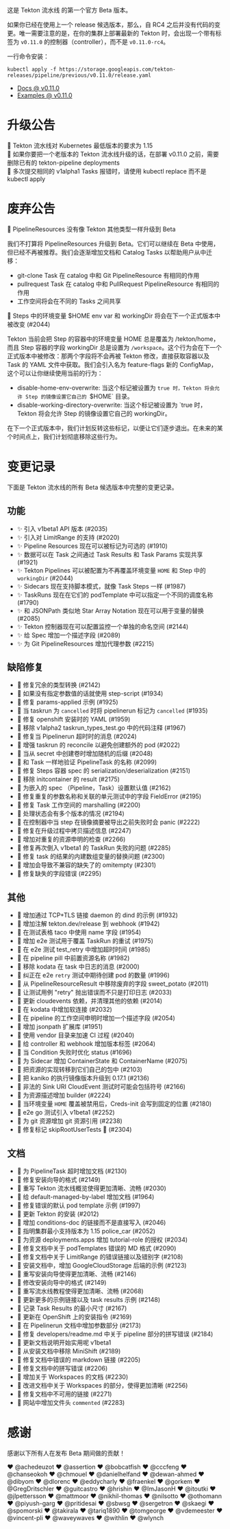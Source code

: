 这是 Tekton 流水线 的第一个官方 Beta 版本。

如果你已经在使用上一个 release 候选版本，那么，自 RC4 之后并没有代码的变更。唯一需要注意的是，在你的集群上部署最新的 Tekton 时，会出现一个带有标签为 `v0.11.0` 的控制器（controller），而不是 `v0.11.0-rc4`。

一行命令安装：

`kubectl apply -f https://storage.googleapis.com/tekton-releases/pipeline/previous/v0.11.0/release.yaml`

* [Docs @ v0.11.0](https://github.com/tektoncd/pipeline/tree/v0.11.0/docs)
* [Examples @ v0.11.0](https://github.com/tektoncd/pipeline/tree/v0.11.0/examples)

# 升级公告
🚨 Tekton 流水线对 Kubernetes 最低版本的要求为 1.15  
🚨 如果你要把一个老版本的 Tekton 流水线升级的话，在部署 v0.11.0 之前，需要删除已有的 tekton-pipeline deployments  
🚨 多次提交相同的 v1alpha1 Tasks 报错时，请使用 kubectl replace 而不是 kubectl apply

# 废弃公告
🚨 PipelineResources 没有像 Tekton 其他类型一样升级到 Beta

我们不打算将 PipelineResources 升级到 Beta。它们可以继续在 Beta 中使用，但已经不再被推荐。我们会逐渐增加文档和 Catalog Tasks 以帮助用户从中迁移：

* git-clone Task 在 catalog 中和 Git PipelineResource 有相同的作用 
* pullrequest Task 在 catalog 中和 PullRequest PipelineResource 有相同的作用
* 工作空间将会在不同的 Tasks 之间共享

🚨 Steps 中的环境变量 $HOME env var 和 workingDir 将会在下一个正式版本中被改变 (#2044)

Tekton 当前会把 Step 的容器中的环境变量 HOME 总是覆盖为 /tekton/home，而且 Step 容器的字段 workingDir 总是设置为 `/workspace`。这个行为会在下一个正式版本中被修改：那两个字段将不会再被 Tekton 修改，直接获取容器以及 Task 的 YAML 文件中获取。我们会引入名为 feature-flags 新的 ConfigMap，这个可以让你继续使用当前的行为：

* disable-home-env-overwrite: 当这个标记被设置为 `true 时，Tekton 将会允许 Step 的镜像设置它自己的 `$HOME` 目录。
* disable-working-directory-overwrite: 当这个标记被设置为 `true 时，Tekton 将会允许 Step 的镜像设置它自己的 workingDir。

在下一个正式版本中，我们计划反转这些标记，以便让它们逐步退出。在未来的某个时间点上，我们计划彻底移除这些行为。

# 变更记录
下面是 Tekton 流水线的所有 Beta 候选版本中完整的变更记录。

## 功能
* ✨ 引入 v1beta1 API 版本 (#2035)
* ✨ 引入对 LimitRange 的支持 (#2020)
* ✨ Pipeline Resources 现在可以被标记为可选的 (#1910)
* ✨ 数据可以在 Task 之间通过 Task Results 和 Task Params 实现共享 (#1921)
* ✨ Tekton Pipelines 可以被配置为不再覆盖环境变量 `HOME` 和 Step 中的 `workingDir` (#2044)
* ✨ Sidecars 现在支持脚本模式，就像 Task Steps 一样 (#1987)
* ✨ TaskRuns 现在在它们的 podTemplate 中可以指定一个不同的调度名称 (#1790)
* ✨ 和 JSONPath 类似地 Star Array Notation 现在可以用于变量的替换 (#2085)
* ✨ Tekton 控制器现在可以配置监控一个单独的命名空间 (#2144)
* ✨ 给 Spec 增加一个描述字段 (#2089)
* ✨ 为 Git PipelineResources 增加代理参数 (#2215)

## 缺陷修复
* 🐛 修复冗余的类型转换 (#2142)
* 🐛 如果没有指定参数值的话就使用 step-script (#1934)
* 🐛 修复 params-applied 示例 (#1925)
* 🐛 当 taskrun 为 `cancelled` 时将 pipelinerun 标记为 `cancelled` (#1935)
* 🐛 修复 openshift 安装时的 YAML (#1959)
* 🐛 移除 v1alpha2 taskrun_types_test.go 中的代码注释 (#1967)
* 🐛 修复当 Pipelinerun 超时时的消息 (#2024)
* 🐛 增强 taskrun 的 reconcile 以避免创建额外的 pod (#2022)
* 🐛 当从 secret 中创建卷时增加随机的后缀 (#2048)
* 🐛 和 Task 一样地验证 PipelineTask 的名称 (#2099)
* 🐛 修复 Steps 容器 spec 的 serialization/deserialization (#2151)
* 🐛 移除 initcontainer 的 result (#2175)
* 🐛 为嵌入的 spec （Pipeline，Task）设置默认值 (#2162)
* 🐛 修复重复的参数名称和关联的单元测试中的字段 FieldError (#2195)
* 🐛 修复 Task 工作空间的 marshalling (#2200)
* 🐛 处理状态会有多个版本的情况 (#2194)
* 🐛 在控制器中当 step 在镜像摘要被导出之前失败时会 panic (#2222)
* 🐛 修复在升级过程中拷贝描述信息 (#2247)
* 🐛 增加对重复的资源申明的检查 (#2266)
* 🐛 修复再次倒入 v1beta1 的 TaskRun 失败的问题 (#2285)
* 🐛 修复 task 的结果的内建数组变量的替换问题 (#2300)
* 🐛 增加会导致不兼容的缺失了的 omitempty (#2301)
* 🐛 修复缺失的字段错误 (#2295)

## 其他
* 🔨 增加通过 TCP+TLS 链接 daemon 的 dind 的示例 (#1932)
* 🔨 增加注解 tekton.dev/release 到 webhook (#1942)
* 🔨 在测试表格 taco 中使用 name 字段 (#1954)
* 🔨 增加 e2e 测试用于覆盖 TaskRun 的重试 (#1975)
* 🔨 在 e2e 测试 test_retry 中增加超时时间 (#1985)
* 🔨 在 pipeline pill 中前置资源名称 (#1982)
* 🔨 移除 kodata 在 task 中日志的消息 (#2000)
* 🔨 纠正在 e2e `retry` 测试中期待创建 pod 的数量 (#1996)
* 🔨 从 PipelineResourceResult 中移除废弃的字段 sweet_potato (#2011)
* 🔨 让测试用例 "retry" 抛出错误而不只是打印日志 (#2033)
* 🔨 更新 cloudevents 依赖，并清理其他的依赖 (#2014)
* 🔨 在 kodata 中增加软连接 (#2032)
* 🔨 在 pipeline 的工作空间申明时增加一个描述字段 (#2054)
* 🔨 增加 jsonpath 扩展库 (#1951)
* 🔨 使用 vendor 目录来加速 CI 过程 (#2040)
* 🔨 给 controller 和 webhook 增加版本标签 (#2064)
* 🔨 当 Condition 失败时优化 status (#1696)
* 🔨 为 Sidecar 增加 ContainerState 和 ContainerName (#2075)
* 🔨 把资源的实现转移到它们自己的包中 (#2103)
* 🔨 把 kaniko 的执行镜像版本升级到 0.17.1 (#2136)
* 🔨 非法的 Sink URI CloudEvent 测试时可能会包括符号 (#2166)
* 🔨 为资源描述增加 builder (#2224)
* 🔨 当环境变量 `HOME` 覆盖被禁用后，Creds-init 会写到固定的位置 (#2180)
* 🔨 e2e go 测试引入 v1beta1 (#2252)
* 🔨 为 git 资源增加 git 资源引用 (#2238)
* 🔨 修复标记 skipRootUserTests 🎏 (#2304)

## 文档
* 🔨 为 PipelineTask 超时增加文档 (#2130)
* 🔨 修复安装向导的格式 (#2149)
* 🔨 重写 Tekton 流水线概览使得更加清晰、流畅 (#2030)
* 🔨 给 default-managed-by-label 增加文档 (#1964)
* 🔨 修复错误的默认 pod template 示例 (#1997)
* 🔨 更新 Tekton 的安装 (#2012)
* 🔨 增加 conditions-doc 的链接而不是直接写入 (#2046)
* 🔨 指明集群最小支持版本为 1.15 police_car (#2052)
* 🔨 为资源 deployments.apps 增加 tutorial-role 的授权 (#2034)
* 🔨 修复文档中关于  podTemplates 错误的 MD 格式 (#2090)
* 🔨 修复文档中关于 LimitRange 的错误链接以及错别字 (#2108)
* 🔨 安装文档中，增加 GoogleCloudStorage 后端的示例 (#2123)
* 🔨 重写安装向导使得更加清晰、流畅 (#2146)
* 🔨 修改安装向导中的格式 (#2149)
* 🔨 重写流水线教程使得更加清晰、流畅 (#2068)
* 🔨 更新更多的示例链接以及 task results 示例 (#2148)
* 🔨 记录 Task Results 的最小尺寸 (#2167)
* 🔨 更新在 OpenShift 上的安装指令 (#2169)
* 🔨 在 Pipelinerun 文档中增加参数部分 (#2173)
* 🔨 修复 developers/readme.md 中关于 pipeline 部分的拼写错误 (#2184)
* 🔨 更新文档说明开始实用呢 v1beta1
* 🔨 从安装文档中移除 MiniShift (#2189)
* 🔨 修复文档中错误的 markdown 链接 (#2205)
* 🔨 修复文档中的拼写错误 (#2206)
* 🔨 增加关于 Workspaces 的文档 (#2230)
* 🔨 改进文档中关于 Workspaces 的部分，使得更加清晰 (#2256)
* 🔨 修复文档中不可用的链接 (#2271)
* 🔨 网站中增加文件头 `commented` (#2283)

# 感谢
感谢以下所有人在发布 Beta 期间做的贡献！

❤️ @achedeuzot
❤️ @assertion
❤️ @bobcatfish
❤️ @cccfeng
❤️ @chanseokoh
❤️ @chmouel
❤️ @danielhelfand
❤️ @dewan-ahmed
❤️ @dibyom
❤️ @dlorenc
❤️ @eddycharly
❤️ @fraenkel
❤️ @gorkem
❤️ @GregDritschler
❤️ @guitcastro
❤️ @hrishin
❤️ @ImJasonH
❤️ @itoutki
❤️ @jlpettersson
❤️ @mattmoor
❤️ @nikhil-thomas
❤️ @nilsotto
❤️ @othomann
❤️ @piyush-garg
❤️ @pritidesai
❤️ @sbwsg
❤️ @sergetron
❤️ @skaegi
❤️ @spomorski
❤️ @takirala
❤️ @tariq1890
❤️ @tomgeorge
❤️ @vdemeester
❤️ @vincent-pli
❤️ @waveywaves
❤️ @withlin
❤️ @wlynch
